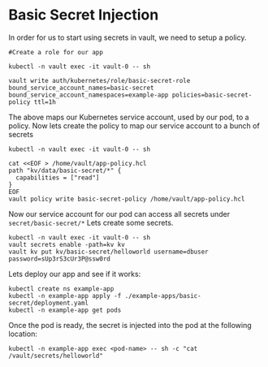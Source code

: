 # Basic Secret Injection

In order for us to start using secrets in vault, we need to setup a policy.

```
#Create a role for our app

kubectl -n vault exec -it vault-0 -- sh 

vault write auth/kubernetes/role/basic-secret-role bound_service_account_names=basic-secret bound_service_account_namespaces=example-app policies=basic-secret-policy ttl=1h
```

The above maps our Kubernetes service account, used by our pod, to a policy.
Now lets create the policy to map our service account to a bunch of secrets

```
kubectl -n vault exec -it vault-0 -- sh 

cat <<EOF > /home/vault/app-policy.hcl
path "kv/data/basic-secret/*" {
  capabilities = ["read"]
}
EOF
vault policy write basic-secret-policy /home/vault/app-policy.hcl
```

Now our service account for our pod can access all secrets under `secret/basic-secret/*`
Lets create some secrets.

```
kubectl -n vault exec -it vault-0 -- sh 
vault secrets enable -path=kv kv
vault kv put kv/basic-secret/helloworld username=dbuser password=sUp3rS3cUr3P@ssw0rd
```

Lets deploy our app and see if it works:

```
kubectl create ns example-app
kubectl -n example-app apply -f ./example-apps/basic-secret/deployment.yaml
kubectl -n example-app get pods
```

Once the pod is ready, the secret is injected into the pod at the following location:

```
kubectl -n example-app exec <pod-name> -- sh -c "cat /vault/secrets/helloworld"
```
